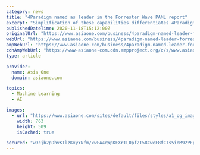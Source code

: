 ```yaml
---
category: news
title: "4Paradigm named as leader in the Forrester Wave PAML report"
excerpt: "Simplification of these capabilities differentiates 4Paradigm's automatic machine learning (AutoML) to accelerate enterprise transformation in key verticals such as finance and retail. 4Paradigm ..."
publishedDateTime: 2020-11-18T15:12:00Z
originalUrl: "https://www.asiaone.com/business/4paradigm-named-leader-forrester-wave-paml-report"
webUrl: "https://www.asiaone.com/business/4paradigm-named-leader-forrester-wave-paml-report"
ampWebUrl: "https://www.asiaone.com/business/4paradigm-named-leader-forrester-wave-paml-report?amp"
cdnAmpWebUrl: "https://www-asiaone-com.cdn.ampproject.org/c/s/www.asiaone.com/business/4paradigm-named-leader-forrester-wave-paml-report?amp"
type: article

provider:
  name: Asia One
  domain: asiaone.com

topics:
  - Machine Learning
  - AI

images:
  - url: "https://www.asiaone.com/sites/default/files/styles/a1_og_image/public/original_images/Nov2020/pr-newswire_500_4_997.jpg?itok=ip51wB8I"
    width: 763
    height: 509
    isCached: true

secured: "w9cjb2pDhvKTlzKxyYNfm/xwFA4qWpKEXrTL0pf2T58CweF8fCTs5ioM92PFpXCZ88b5ni5jjOcoEE6c5r1Rk9KQXHHfRNDBUwnR4bIbHDLlGBYO5ApTRfy2l5rZq/zkr6S2/XGsfnv48HhnfaZPFhjIJKTNn4fnFzZXe9FV2S55BQRNVgtLc7q+SK1AggmLNf1pAOeedhUJdfC+HVB14sreqWoFYA/qPHHi0knqORGoLZ+qzXLwAzspcCp7ESkexOhTxI7v+l9c6FfG4513Xd+nUTQev70VKhrD4z187LuPALI19k+ekfWC+Y1Qm1dOwtGX16/4ey1WsI4VrijWIq7pX1NZvMG8rEaeZhDPBjY=;YiqfemV285XSI5g6WDVwCQ=="
---
```


